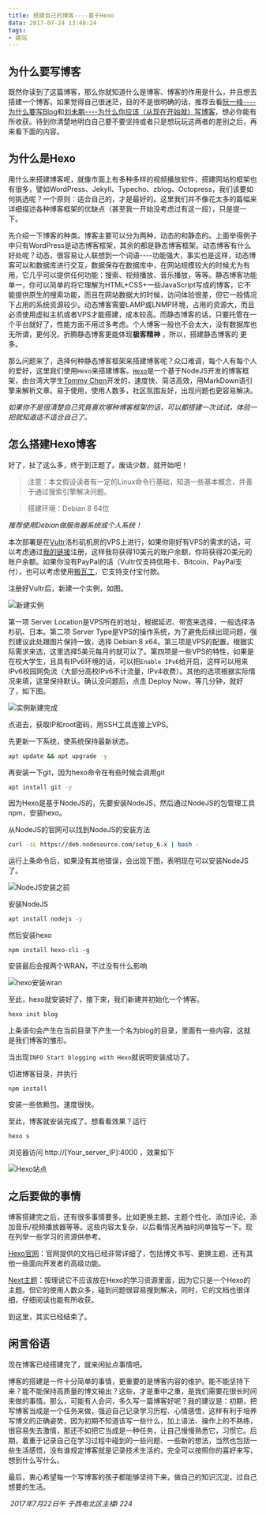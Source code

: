```yaml
---
title: 搭建自己的博客----基于Hexo
data: 2017-07-24 13:48:24
tags:
- 建站
---
```


## 为什么要写博客

既然你读到了这篇博客，那么你就知道什么是博客、博客的作用是什么，并且想去搭建一个博客。如果觉得自己很迷茫，目的不是很明确的话，推荐去看[阮一峰----为什么要写Blog](http://www.ruanyifeng.com/blog/2006/12/why_i_keep_blogging.html)和[刘未鹏----为什么你应该（从现在开始就）写博客](http://mindhacks.cn/2009/02/15/why-you-should-start-blogging-now/)，想必你能有所收获。待到你清楚地明白自己要不要坚持或者只是想玩玩这两者的差别之后，再来看下面的内容。
<!--more-->


## 为什么是Hexo

用什么来搭建博客呢，就像市面上有多种多样的视频播放软件，搭建网站的框架也有很多，譬如WordPress、Jekyll、Typecho、zblog、Octopress，我们该要如何挑选呢？一个原则：适合自己的，才是最好的。这里我们并不像花太多的篇幅来详细描述各种博客框架的优缺点（甚至我一开始没考虑过有这一段），只是提一下。



先介绍一下博客的种类。博客主要可以分为两种，动态的和静态的。上面举得例子中只有WordPress是动态博客框架，其余的都是静态博客框架。动态博客有什么好处呢？动态，很容易让人联想到一个词语----功能强大，事实也是这样，动态博客可以和数据库进行交互，数据保存在数据库中，在网站规模较大的时候尤为有用，它几乎可以提供任何功能：搜索、视频播放、音乐播放，等等。静态博客功能单一，你可以简单的将它理解为HTML+CSS+一些JavaScript写成的博客，它不能提供原生的搜索功能，而且在网站数据大的时候，访问体验很差，但它一般情况下占用的系统资源较少。动态博客需要LAMP或LNMP环境，占用的资源大，而且必须使用虚拟主机或者VPS才能搭建，成本较高。而静态博客的话，只要托管在一个平台就好了，性能方面不用过多考虑。个人博客一般也不会太大，没有数据库也无所谓，更何况，折腾静态博客更能体现**极客精神** ，所以，搭建静态博客的 更多。



那么问题来了，选择何种静态博客框架来搭建博客呢？众口难调，每个人有每个人的爱好，这里我们使用`Hexo`来搭建博客。[`Hexo`](https://hexo.io)是一个基于NodeJS开发的博客框架，由台湾大学生[Tommy Chen](https://zespia.tw/)开发的，速度快、简洁高效，用MarkDown语引擎来解析文章。易于使用，使用人数多，社区氛围友好，出现问题也更容易解决。

*如果你不是很清楚自己究竟喜欢哪种博客框架的话，可以都搭建一次试试，体验一把就知道适不适合自己了。*



## 怎么搭建Hexo博客

好了，扯了这么多，终于到正题了。废话少数，就开始吧！

> 注意：本文假设读者有一定的Linux命令行基础，知道一些基本概念，并善于通过搜索引擎解决问题。

> 搭建环境：Debian 8 64位

*推荐使用Debian做服务器系统或个人系统！*

本次部署是在[Vultr](https://www.vultr.com/?ref=6890151)洛杉矶机房的VPS上进行，如果你刚好有VPS的需求的话，可以考虑通过[我的链接](http://www.vultr.com/?ref=6890151)注册，这样我将获得10美元的账户余额，你将获得20美元的账户余额。如果你没有PayPal的话（Vultr仅支持信用卡、Bitcoin、PayPal支付），也可以考虑使用[搬瓦工](https://bandwagonhost.com/aff.php?aff=6859)，它支持支付宝付款。



注册好Vultr后，新建一个实例，如图。

![新建实例](https://coding.net/u/huizaizai/p/Images/git/raw/master/2017/072201.png)

第一项 Server Location是VPS所在的地址，根据延迟、带宽来选择，一般选择洛杉矶、日本。第二项 Server Type是VPS的操作系统，为了避免后续出现问题，强烈建议此处跟图片保持一致，选择 Debian 8 x64。第三项是VPS的配置，根据实际需求来选，这里选择5美元每月的就可以了。第四项是一些VPS的特性，如果是在校大学生，且具有IPv6环境的话，可以把`Enable IPv6`给开启，这样可以用来IPv6校园网免流（大部分高校IPv6不计流量，IPv4收费）。其他的选项根据实际情况来填，这里保持默认。确认没问题后，点击 Deploy Now，等几分钟，就好了，如下图。

![实例新建完成](https://coding.net/u/huizaizai/p/Images/git/raw/master/2017/072202.png)

点进去，获取IP和root密码，用SSH工具连接上VPS。

先更新一下系统，使系统保持最新状态。

```bash
apt update && apt upgrade -y
```

再安装一下git，因为hexo命令在有些时候会调用git

```bash
apt install git -y
```

因为Hexo是基于NodeJS的，先要安装NodeJS，然后通过NodeJS的包管理工具npm，安装hexo。

从NodeJS的官网可以找到NodeJS的安装方法

```bash
curl -sL https://deb.nodesource.com/setup_6.x | bash -
```

运行上条命令后，如果没有其他错误，会出现下图，表明现在可以安装NodeJS了。

![NodeJS安装之前](https://coding.net/u/huizaizai/p/Images/git/raw/master/2017/072203.png)

安装NodeJS

```bash
apt install nodejs -y
```

然后安装hexo

```npm
npm install hexo-cli -g
```

安装最后会报两个WRAN，不过没有什么影响

![hexo安装wran](https://coding.net/u/huizaizai/p/Images/git/raw/master/2017/072204.png)

至此，hexo就安装好了，接下来，我们新建并初始化一个博客。

```bash
hexo init blog
```

上条语句会产生在当前目录下产生一个名为blog的目录，里面有一些内容，这就是我们博客的雏形。

当出现`INFO Start blogging with Hexo`就说明安装成功了。

切进博客目录，并执行

```
npm install
```

安装一些依赖包。速度很快。

至此，博客就安装完成了。想看看效果？运行

```bash
hexo s
```

浏览器访问 http://[Your_server_IP]:4000 ，效果如下

![Hexo站点](https://coding.net/u/huizaizai/p/Images/git/raw/master/2017/072205.png)

## 之后要做的事情

博客搭建完之后，还有很多事情要多。比如更换主题、主题个性化、添加评论、添加音乐/视频播放器等等。这些内容太复杂，以后看情况再抽时间单独写一下。现在列举一些学习的资源供参考。

[Hexo官网](https://hexo.io/zh-cn/)：官网提供的文档已经非常详细了，包括博文书写、更换主题、还有其他一些面向开发者的高级功能。

[Next主题](http://theme-next.iissnan.com/)：按理说它不应该放在Hexo的学习资源里面，因为它只是一个Hexo的主题。但它的使用人数众多，碰到问题很容易搜到解决，同时，它的文档也很详细，仔细阅读也能有所收获。

到这里，其实已经结束了。



## 闲言俗语

现在博客已经搭建完了，就来闲扯点事情吧。

博客的搭建是一件十分简单的事情，更重要的是博客内容的维护。能不能坚持下来？能不能保持高质量的博文输出？这些，才是重中之重，是我们需要花很长时间来做的事情。那么，可能有人会问，多久写一篇博客好呢？我的建议是：初期，把写博客当成是一个任务来做，强迫自己记录学习历程、心情感悟，这样有利于培养写博文的正确姿势，因为初期不知道该写一些什么，加上语法、操作上的不熟练，很容易失去激情，那还不如把它当成是一种任务，让自己慢慢熟悉它，习惯它。后期，着重于记录自己在学习过程中碰到的一些问题、一些新的想法，当然也包括一些生活感悟，没有谁规定博客就是记录技术生活的，完全可以按照你的喜好来写，想到什么写什么。



最后，衷心希望每一个写博客的孩子都能够坚持下来，做自己的知识沉淀，过自己想要的生活。

​                                                                                                                             *2017年7月22日午  于西电北区主楼I 224*
